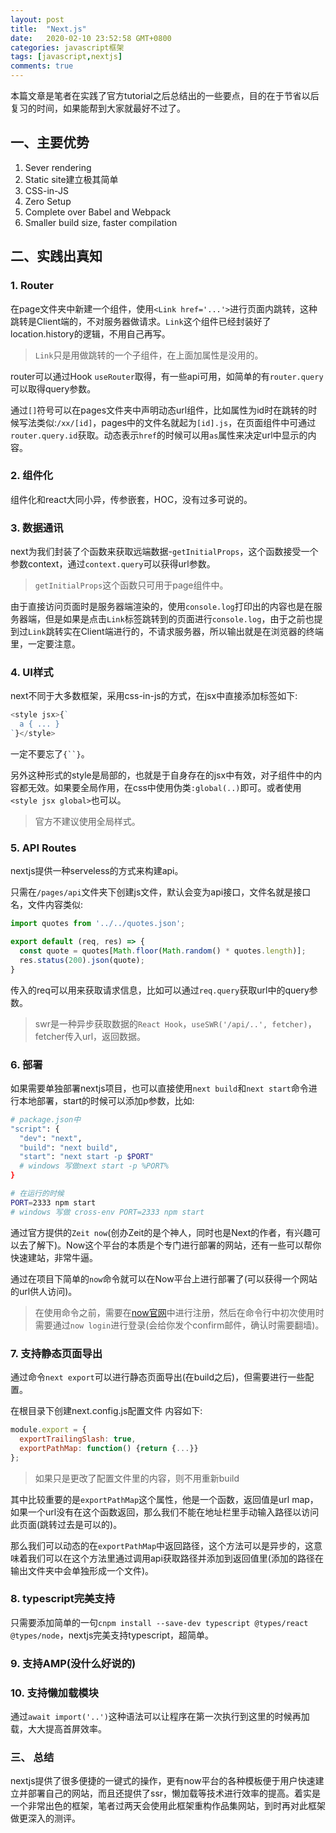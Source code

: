 ```yaml
---
layout: post
title:  "Next.js"
date:   2020-02-10 23:52:58 GMT+0800
categories: javascript框架
tags: [javascript,nextjs]
comments: true
---
```


本篇文章是笔者在实践了官方tutorial之后总结出的一些要点，目的在于节省以后复习的时间，如果能帮到大家就最好不过了。

## 一、主要优势

1. Sever rendering
2. Static site建立极其简单
3. CSS-in-JS
4. Zero Setup
5. Complete over Babel and Webpack
6. Smaller build size, faster compilation

## 二、实践出真知

### 1. Router

在page文件夹中新建一个组件，使用`<Link href='...'>`进行页面内跳转，这种跳转是Client端的，不对服务器做请求。`Link`这个组件已经封装好了location.history的逻辑，不用自己再写。

> `Link`只是用做跳转的一个子组件，在上面加属性是没用的。

router可以通过Hook `useRouter`取得，有一些api可用，如简单的有`router.query`可以取得query参数。

通过`[]`符号可以在pages文件夹中声明动态url组件，比如属性为id时在跳转的时候写法类似:`/xx/[id]`，pages中的文件名就起为`[id].js`，在页面组件中可通过`router.query.id`获取。动态表示`href`的时候可以用`as`属性来决定url中显示的内容。

### 2. 组件化

组件化和react大同小异，传参嵌套，HOC，没有过多可说的。

### 3. 数据通讯

next为我们封装了个函数来获取远端数据-`getInitialProps`，这个函数接受一个参数context，通过`context.query`可以获得url参数。

> `getInitialProps`这个函数只可用于page组件中。

由于直接访问页面时是服务器端渲染的，使用`console.log`打印出的内容也是在服务器端，但是如果是点击`Link`标签跳转到的页面进行`console.log`，由于之前也提到过`Link`跳转实在Client端进行的，不请求服务器，所以输出就是在浏览器的终端里，一定要注意。

### 4. UI样式

next不同于大多数框架，采用css-in-js的方式，在jsx中直接添加标签如下:

```javascript
<style jsx>{`
  a { ... }
`}</style>
```

一定不要忘了`{``}`。

另外这种形式的style是局部的，也就是于自身存在的jsx中有效，对子组件中的内容都无效。如果要全局作用，在css中使用伪类`:global(..)`即可。或者使用`<style jsx global>`也可以。

> 官方不建议使用全局样式。

### 5. API Routes

nextjs提供一种serveless的方式来构建api。

只需在`/pages/api`文件夹下创建js文件，默认会变为api接口，文件名就是接口名，文件内容类似:

```javascript
import quotes from '../../quotes.json';

export default (req, res) => {
  const quote = quotes[Math.floor(Math.random() * quotes.length)];
  res.status(200).json(quote);
}
```

传入的req可以用来获取请求信息，比如可以通过`req.query`获取url中的query参数。

> swr是一种异步获取数据的`React Hook`，`useSWR('/api/..', fetcher)`，fetcher传入url，返回数据。

### 6. 部署

如果需要单独部署nextjs项目，也可以直接使用`next build`和`next start`命令进行本地部署，start的时候可以添加p参数，比如:

```bash
# package.json中
"script": {
  "dev": "next",
  "build": "next build",
  "start": "next start -p $PORT" 
  # windows 写做next start -p %PORT%
}

# 在运行的时候
PORT=2333 npm start
# windows 写做 cross-env PORT=2333 npm start
```

通过官方提供的`Zeit now`(创办Zeit的是个神人，同时也是Next的作者，有兴趣可以去了解下)。Now这个平台的本质是个专门进行部署的网站，还有一些可以帮你快速建站，非常牛逼。

通过在项目下简单的`now`命令就可以在Now平台上进行部署了(可以获得一个网站的url供人访问)。

> 在使用命令之前，需要在[now官网](https://zeit.co/)中进行注册，然后在命令行中初次使用时需要通过`now login`进行登录(会给你发个confirm邮件，确认时需要翻墙)。

### 7. 支持静态页面导出

通过命令`next export`可以进行静态页面导出(在build之后)，但需要进行一些配置。

在根目录下创建next.config.js配置文件 内容如下:

```javascript
module.export = {
  exportTrailingSlash: true,
  exportPathMap: function() {return {...}}
};
```

> 如果只是更改了配置文件里的内容，则不用重新build

其中比较重要的是`exportPathMap`这个属性，他是一个函数，返回值是url map，如果一个url没有在这个函数返回，那么我们不能在地址栏里手动输入路径以访问此页面(跳转过去是可以的)。

那么我们可以动态的在`exportPathMap`中返回路径，这个方法可以是异步的，这意味着我们可以在这个方法里通过调用api获取路径并添加到返回值里(添加的路径在输出文件夹中会单独形成一个文件)。

### 8. typescript完美支持

只需要添加简单的一句`cnpm install --save-dev typescript @types/react @types/node`，nextjs完美支持typescript，超简单。

### 9. 支持AMP(没什么好说的)

### 10. 支持懒加载模块

通过`await import('..')`这种语法可以让程序在第一次执行到这里的时候再加载，大大提高首屏效率。

### 三、 总结

nextjs提供了很多便捷的一键式的操作，更有now平台的各种模板便于用户快速建立并部署自己的网站，而且还提供了ssr，懒加载等技术进行效率的提高。着实是一个非常出色的框架，笔者过两天会使用此框架重构作品集网站，到时再对此框架做更深入的测评。
